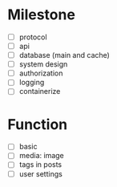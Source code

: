 # Milestone

- [ ] protocol
- [ ] api
- [ ] database (main and cache)
- [ ] system design
- [ ] authorization
- [ ] logging
- [ ] containerize

# Function

- [ ] basic
- [ ] media: image
- [ ] tags in posts
- [ ] user settings